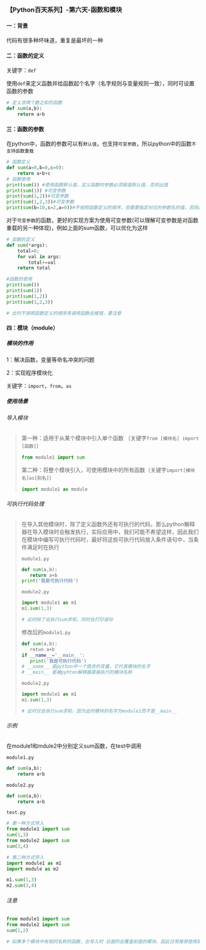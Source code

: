 ### 【Python百天系列】-第六天-函数和模块

#### 一：背景

代码有很多种坏味道，重复是最坏的一种

#### 二：函数的定义

关键字：`def`

使用`def`来定义函数并给函数起个名字（名字规则与变量规则一致），同时可设置函数的参数

```python
# 定义求两个数之和的函数
def sum(a,b):
    return a+b
```

#### 三：函数的参数

在python中，函数的参数可以有`默认值`，也支持`可变参数`，所以python中的函数`不支持函数重载`

```python
# 函数定义
def sum(a=0,b=0,c=0):
    return a+b+c
# 函数使用
print(sum()) #使用函数默认值，定义函数时参数必须赋值默认值，否则出错
print(sum(1)) #可变参数
print(sum(1,2))#可变参数
print(sum(1,2,3))#可变参数
print(sum(b=10,c=2,a=0))#不按照函数定义的顺序，但需要指定对应的参数名的值，否则出错
```

对于`可变参数`的函数，更好的实现方案为使用可变参数(可以理解可变参数是对函数重载的另一种体现)，例如上面的sum函数，可以优化为这样

```python
# 函数的定义
def sum(*args):
    total=0;
    for val in args:
        total+=val
    return total 

#函数的使用
print(sum())
print(sum(1)) 
print(sum(1,2))
print(sum(1,2,3))

# 此时不按照函数定义的顺序来调用函数会报错，要注意
```

#### 四：模块（module）

##### 模块的作用

1：解决函数，变量等命名冲突的问题

2：实现程序模块化

关键字：`import`，`from`，`as`

##### 使用场景

###### 导入模块

>第一种：适用于从某个模块中引入单个函数 （关键字`from [模块名] import [函数]`）
>
>```python
>from module1 import sum
>```
>
>第二种：将整个模块引入，可使用模块中的所有函数（关键字`import[模块名]as[别名]`）
>
>```python
>import module1 as module
>```

###### 可执行代码处理

>在导入其他模块时，除了定义函数外还有可执行的代码，那么python解释器在导入模块时会触发执行，实际应用中，我们可能不希望这样，因此我们在模块中编写可执行代码时，最好将这些可执行代码放入条件语句中，当条件满足时在执行
>
>`module1.py`
>
>```python
>def sum(a,b):
>    return a+b
>print('我是可执行代码')
>```
>
>`module2.py`
>
>```python
>import module1 as m1
>m1.sum(1,3)
>
># 此时除了会执行sum求和，同时会打印语句
>```
>
>修改后的`module1.py`
>
>```python
>def sum(a,b):
>    retun a+b
>if __name__='__main__':
>    print('我是可执行代码')
># __name__ 是python中一个隐含的变量，它代表模块的名字
># __main__ 是被pyhton解释器直接执行的模块名称
>```
>
>`module2.py`
>
>```python
>import module1 as m1
>m1.sum(1,3)
>
># 此时仅会执行sum求和，因为此时模块的名字为module1而不是__main__
>```

###### 示例

在module1和mdule2中分别定义sum函数，在test中调用

`module1.py`

```python
def sum(a,b):
    return a+b
```

`module2.py`

```python
def sum(a,b):
    return a+b
```

`test.py`

```python
# 第一种方式导入
from module1 import sum
sum(1,3)
from module2 import sum
sum(3,4)

# 第二种方式导入
import module1 as m1
import module as m2

m1.sum(1,3)
m2.sum(3,4)

```

###### 注意

```python
from module1 import sum
from module2 import sum
sum(1,2)

# 如果多个模块中有相同名称的函数，在导入时 后面的会覆盖前面的模块，因此日常推荐使用第二种方式的导入模块
```









